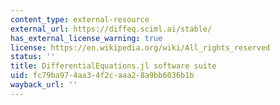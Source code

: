 ```yaml
---
content_type: external-resource
external_url: https://diffeq.sciml.ai/stable/
has_external_license_warning: true
license: https://en.wikipedia.org/wiki/All_rights_reserved
status: ''
title: DifferentialEquations.jl software suite
uid: fc79ba97-4aa3-4f2c-aaa2-8a9bb6036b1b
wayback_url: ''
---
```

